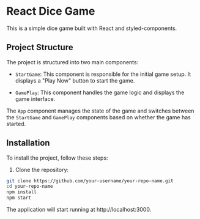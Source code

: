 # React Dice Game

This is a simple dice game built with React and styled-components.

## Project Structure

The project is structured into two main components:

- `StartGame`: This component is responsible for the initial game setup. It displays a "Play Now" button to start the game.

- `GamePlay`: This component handles the game logic and displays the game interface.

The `App` component manages the state of the game and switches between the `StartGame` and `GamePlay` components based on whether the game has started.

## Installation

To install the project, follow these steps:

1. Clone the repository:

```bash
git clone https://github.com/your-username/your-repo-name.git
cd your-repo-name
npm install
npm start
```
The application will start running at http://localhost:3000.




